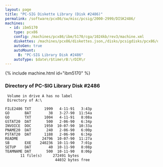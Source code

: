 ```yaml
---
layout: page
title: "PC-SIG Diskette Library (Disk #2486)"
permalink: /software/pcx86/sw/misc/pcsig/2000-2999/DISK2486/
machines:
  - id: ibm5170
    type: pcx86
    config: /machines/pcx86/ibm/5170/cga/1024kb/rev3/machine.xml
    diskettes: /machines/pcx86/diskettes.json,/disks/pcsigdisks/pcx86/diskettes.json
    autoGen: true
    autoMount:
      B: "PC-SIG Library Disk #2486"
    autoType: $date\r$time\rB:\rDIR\r
---
```


{% include machine.html id="ibm5170" %}

### Directory of PC-SIG Library Disk #2486

     Volume in drive A has no label
     Directory of A:\

    FILE2486 TXT      1999   4-11-91   3:43p
    GO       BAT        38   3-27-90  11:54a
    GO       TXT      1004   4-11-91   8:08a
    GSTAT20  DAT       500   2-06-90   6:34p
    INVOICE  DOC      1950  10-07-90  10:33a
    PNAME20  DAT       240   2-06-90   6:00p
    PSTAT20  DAT      1188   2-06-90   6:34p
    README           24796  10-07-90  11:27a
    SB       EXE    240236  10-11-90   7:01p
    SETUP    DAT        40  10-11-90   8:08p
    TEAMNAME DAT       500  10-11-90   8:06p
           11 file(s)     272491 bytes
                           44032 bytes free
